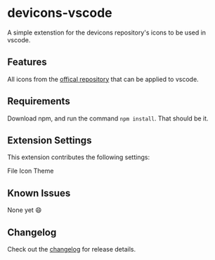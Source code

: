 # devicons-vscode

A simple extenstion for the devicons repository's icons to be used in vscode.

## Features

All icons from the [offical repository](https://github.com/devicons/devicons) that can be applied to vscode.

## Requirements

Download npm, and run the command `npm install`. That should be it.

## Extension Settings

This extension contributes the following settings:

File Icon Theme

## Known Issues

None yet :smile:

## Changelog

Check out the [changelog](CHANGELOG.md) for release details.
